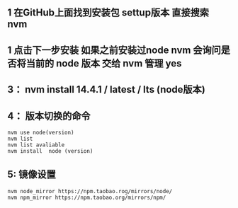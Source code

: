 ## 1 在GitHub上面找到安装包 settup版本 直接搜索 nvm
## 1 点击下一步安装 如果之前安装过node nvm 会询问是否将当前的 node 版本 交给 nvm 管理 yes
## 3： nvm install 14.4.1 / latest / lts (node版本) 
## 4： 版本切换的命令
```
nvm use node(version)
nvm list
nvm list avaliable
nvm install  node (version)
```
## 5: 镜像设置 
```
nvm node_mirror https://npm.taobao.rog/mirrors/node/
nvm npm_mirror https://npm.taobao.org/mirrors/npm/
```

